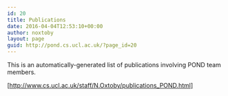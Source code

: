 ```yaml
---
id: 20
title: Publications
date: 2016-04-04T12:53:10+00:00
author: noxtoby
layout: page
guid: http://pond.cs.ucl.ac.uk/?page_id=20
---
```

This is an automatically-generated list of publications involving POND team members.
  
[http://www.cs.ucl.ac.uk/staff/N.Oxtoby/publications_POND.html]